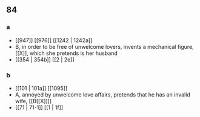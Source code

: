 ## 84
### a
- [[947]] [[976]] [[1242 | 1242a]] 
- B, in order to be free of unwelcome lovers, invents a mechanical figure, [[X]], which she pretends is her husband
- [[354 | 354b]] [[2 | 2e]] 

### b
- [[101 | 101a]] [[1095]] 
- A, annoyed by unwelcome love affairs, pretends that he has an invalid wife, [[B[[X]]]]
- [[71 | 71-1]] [[1 | 1f]] 

